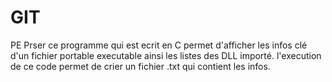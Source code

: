 GIT
===

PE Prser
ce programme qui est ecrit en C permet d'afficher les infos clé d'un fichier portable executable
ainsi les listes des DLL importé.
l'execution de ce code permet de crier un fichier .txt qui contient les infos.
